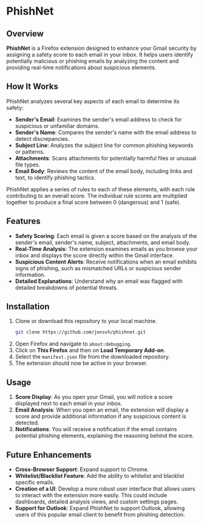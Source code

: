 # PhishNet

## Overview
**PhishNet** is a Firefox extension designed to enhance your Gmail security by assigning a safety score to each email in your inbox. It helps users identify potentially malicious or phishing emails by analyzing the content and providing real-time notifications about suspicious elements.

## How It Works
PhishNet analyzes several key aspects of each email to determine its safety:
- **Sender's Email**: Examines the sender's email address to check for suspicious or unfamiliar domains.
- **Sender's Name**: Compares the sender's name with the email address to detect discrepancies.
- **Subject Line**: Analyzes the subject line for common phishing keywords or patterns.
- **Attachments**: Scans attachments for potentially harmful files or unusual file types.
- **Email Body**: Reviews the content of the email body, including links and text, to identify phishing tactics.

PhishNet applies a series of rules to each of these elements, with each rule contributing to an overall score. The individual rule scores are multiplied together to produce a final score between 0 (dangerous) and 1 (safe).

## Features
- **Safety Scoring**: Each email is given a score based on the analysis of the sender's email, sender's name, subject, attachments, and email body.
- **Real-Time Analysis**: The extension examines emails as you browse your inbox and displays the score directly within the Gmail interface.
- **Suspicious Content Alerts**: Receive notifications when an email exhibits signs of phishing, such as mismatched URLs or suspicious sender information.
- **Detailed Explanations**: Understand why an email was flagged with detailed breakdowns of potential threats.

## Installation
1. Clone or download this repository to your local machine.
    ```bash
    git clone https://github.com/jensvh/phishnet.git
    ```
2. Open Firefox and navigate to `about:debugging`.
3. Click on **This Firefox** and then on **Load Temporary Add-on**.
4. Select the `manifest.json` file from the downloaded repository.
5. The extension should now be active in your browser.

## Usage
1. **Score Display**: As you open your Gmail, you will notice a score displayed next to each email in your inbox.
2. **Email Analysis**: When you open an email, the extension will display a score and provide additional information if any suspicious content is detected.
3. **Notifications**: You will receive a notification if the email contains potential phishing elements, explaining the reasoning behind the score.

## Future Enhancements
- **Cross-Browser Support**: Expand support to Chrome.
- **Whitelist/Blacklist Feature**: Add the ability to whitelist and blacklist specific emails.
- **Creation of a UI**: Develop a more robust user interface that allows users to interact with the extension more easily. This could include dashboards, detailed analysis views, and custom settings pages.
- **Support for Outlook**: Expand PhishNet to support Outlook, allowing users of this popular email client to benefit from phishing detection.